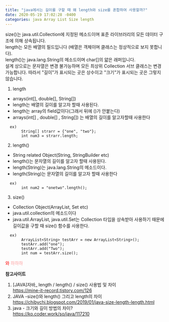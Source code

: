 ```yaml
---
title: "java에서는 길이를 구할 때 왜 length와 size를 혼합하여 사용할까?"
date: 2020-05-19 17:02:28 -0400
categories: java Array List Size length
---
```



size()는 java.util.Collection에 지정된 메소드이며 표준 라이브러리의 모든 데이터 구조에 의해 상속됩니다.  
length는 모든 배열의 필드입니다 (배열은 객체이며 클래스는 정상적으로 보지 못합니다).  
length()는 java.lang.String의 메소드이며 char[]의 얇은 래퍼입니다.  
설계 상으로는 문자열은 변경 불가능하며 모든 최상위 Collection 서브 클래스는 변경 가능합니다. 따라서 "길이"가 표시되는 곳은 상수이고 "크기"가 표시되는 곳은 그렇지 않습니다.  


1. length
 - arrays(int[], double[], String[])
 - length는 배열의 길이를 알고자 할때 사용된다.
 - length는 array의 field값이다(그래서 뒤에 ()가 안붙는다)
 - arrays(int[] , double[] , String[]) 는 배열의 길이를 알고자할때 사용한다
 ```
   ex)
        String[] strarr = {"one", "two"};
        int num3 = strarr.length;
 ```
	
				
2. length()
 - String related Object(String, StringBuilder etc)
 - length()는 문자열의 길이를 알고자 할때 사용된다.
 - length(String)는 java.lang.String의 메소드이다.
 - length(String)는 문자열의 길이를 알고자 할때 사용한다
 ```
   ex)
        int num2 = "onetwo".length();
 ```
 
 
3. size()
 - Collection Object(ArrayList, Set etc)
 - java.util.collection의 메소드이다
 - java.util.ArrayList, java.util.Set는 Collection 타입을 상속받아 사용하기 때문에 길이값을 구할 때 size() 함수를 사용한다.
 ```
   ex)
        ArrayList<String> testArr = new ArrayList<String>();
        testArr.add("one");
        testArr.add("Two");
        int num = testArr.size();
 ```


<font color ="red">와</font>
<font color ="#fe9f9f">하하하</font>


__참고사이트__
1. [JAVA]자바_ length / length() / size() 사용법 및 차이  
   <https://mine-it-record.tistory.com/126>
2. JAVA -size()와 length() 그리고 length의 차이  
   <https://chibychi.blogspot.com/2019/01/java-size-length-length.html>
3. java - 크기와 길이 방법의 차이?  
   <https://ko.coder.work/so/java/117210>




